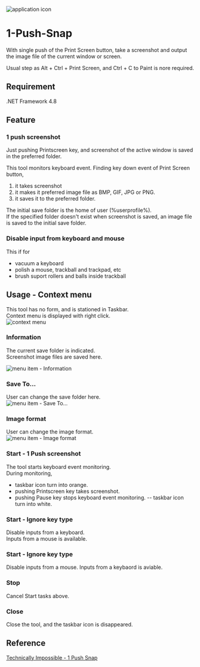 ![application icon](https://cdn-ak.f.st-hatena.com/images/fotolife/e/espio999/20211223/20211223212918.png)

# 1-Push-Snap
With single push of the Print Screen button, take a screenshot and output the image file of the current window or screen.

Usual step as Alt + Ctrl + Print Screen, and Ctrl + C to Paint is nore required.

## Requirement
.NET Framework 4.8

## Feature
### 1 push screenshot
Just pushing Printscreen key, and screenshot of the active window is saved in the preferred folder.

This tool monitors keyboard event.  Finding key down event of Print Screen button, 

1. it takes screenshot
2. it makes it preferred image file as BMP, GIF, JPG or PNG.
3. it saves it to the preferred folder.

The initial save folder is the home of user (%userprofile%).  
If the specified folder doesn't exist when screenshot is saved, an image file is saved to the initial save folder.

### Disable input from keyboard and mouse
This if for
- vacuum a keyboard
- polish a mouse, trackball and trackpad, etc
- brush suport rollers and balls inside trackball

## Usage - Context menu
This tool has no form, and is stationed in Taskbar.  
Context menu is displayed with right click.  
![context menu](https://cdn-ak.f.st-hatena.com/images/fotolife/e/espio999/20220203/20220203212554.png)

### Information
The current save folder is indicated.  
Screenshot image files are saved here.

![menu item - Information](https://cdn-ak.f.st-hatena.com/images/fotolife/e/espio999/20220112/20220112230454.jpg)

### Save To...
User can change the save folder here.  
![menu item - Save To...](https://cdn-ak.f.st-hatena.com/images/fotolife/e/espio999/20220112/20220112230501.jpg)

### Image format
User can change the image format.  
![menu item - Image format](https://cdn-ak.f.st-hatena.com/images/fotolife/e/espio999/20220112/20220112230451.jpg)

### Start - 1 Push screenshot
The tool starts keyboard event monitoring.  
During monitoring,
- taskbar icon turn into orange.
- pushing Printscreen key takes screenshot.
- pushing Pause key stops keyboard event monitoring.
-- taskbar icon turn into white.

### Start - Ignore key type
Disable inputs from a keyboard.  
Inputs from a mouse is available.

### Start - Ignore key type
Disable inputs from a mouse.
Inputs from a keybaord is aviable.

### Stop
Cancel Start tasks above.

### Close
Close the tool, and the taskbar icon is disappeared.

## Reference
[Technically Impossible - 1 Push Snap](https://impsbl.hatenablog.jp/archive/category/1%20Push%20Snap)
